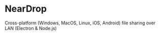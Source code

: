 # NearDrop
Cross-platform (Windows, MacOS, Linux, iOS, Android) file sharing over LAN (Electron &amp; Node.js)
